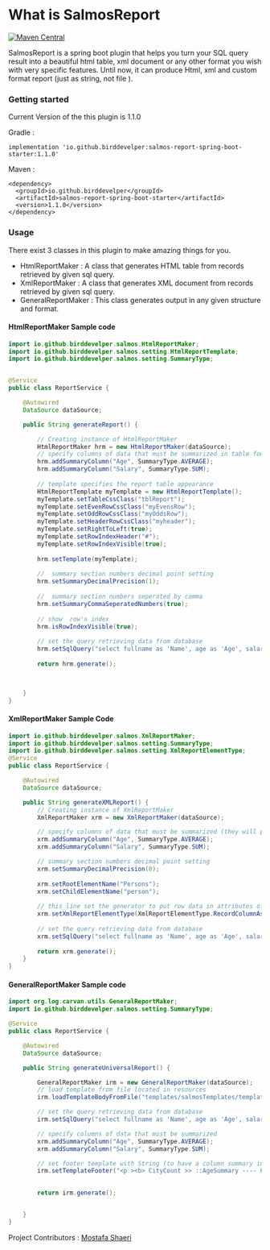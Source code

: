 What is SalmosReport
======
[![Maven Central](https://img.shields.io/maven-central/v/io.github.birddevelper/salmos-report-spring-boot-starter.svg?label=Maven%20Central)](https://search.maven.org/search?q=g:%22io.github.birddevelper%22%20AND%20a:%22salmos-report-spring-boot-starter%22)

SalmosReport is a spring boot plugin that helps you turn your SQL query result into a beautiful html table, xml document or any other format you wish with very specific features. Until now, it can produce Html, xml and custom format report (just as string, not file ).

### Getting started


Current Version of the this plugin is 1.1.0

Gradle :
```shell
implementation 'io.github.birddevelper:salmos-report-spring-boot-starter:1.1.0'
```


Maven :
```shell
<dependency>
  <groupId>io.github.birddevelper</groupId>
  <artifactId>salmos-report-spring-boot-starter</artifactId>
  <version>1.1.0</version>
</dependency>
```

### Usage

There exist 3 classes in this plugin to make amazing things for you.

* HtmlReportMaker : A class that generates HTML table from records retrieved by given sql query.
* XmlReportMaker : A class that generates XML document from records retrieved by given sql query.
* GeneralReportMaker : This class generates output in any given structure and format.

#### HtmlReportMaker Sample code

```java
import io.github.birddevelper.salmos.HtmlReportMaker;
import io.github.birddevelper.salmos.setting.HtmlReportTemplate;
import io.github.birddevelper.salmos.setting.SummaryType;


@Service
public class ReportService {

    @Autowired
    DataSource dataSource;

    public String generateReport() {

        // Creating instance of HtmlReportMaker
        HtmlReportMaker hrm = new HtmlReportMaker(dataSource);
        // specify columns of data that must be summarized in table footer row
        hrm.addSummaryColumn("Age", SummaryType.AVERAGE);
        hrm.addSummaryColumn("Salary", SummaryType.SUM);
        
        // template specifies the report table appearance
        HtmlReportTemplate myTemplate = new HtmlReportTemplate();
        myTemplate.setTableCssClass("tblReport");
        myTemplate.setEvenRowCssClass("myEvensRow");
        myTemplate.setOddRowCssClass("myOddsRow");
        myTemplate.setHeaderRowCssClass("myheader");
        myTemplate.setRightToLeft(true);
        myTemplate.setRowIndexHeader("#");
        myTemplate.setRowIndexVisible(true);
        
        hrm.setTemplate(myTemplate);
        
        //  summary section numbers decimal point setting
        hrm.setSummaryDecimalPrecision(1);
        
        //  summary section numbers seperated by comma 
        hrm.setSummaryCommaSeperatedNumbers(true);
        
        // show  row's index
        hrm.isRowIndexVisible(true);
        
        // set the query retrieving data from database
        hrm.setSqlQuery("select fullname as 'Name', age as 'Age', salary as 'Salary'   from chamber limit 0,10");
        
        return hrm.generate();

      

    }
}
```




#### XmlReportMaker Sample Code

```java
import io.github.birddevelper.salmos.XmlReportMaker;
import io.github.birddevelper.salmos.setting.SummaryType;
import io.github.birddevelper.salmos.setting.XmlReportElementType;
@Service
public class ReportService {

    @Autowired
    DataSource dataSource;

    public String generateXMLReport() {
        // Creating instance of XmlReportMaker
        XmlReportMaker xrm = new XmlReportMaker(dataSource);

        // specify columns of data that must be summarized (they will put in root element as attribute) 
        xrm.addSummaryColumn("Age", SummaryType.AVERAGE);
        xrm.addSummaryColumn("Salary", SummaryType.SUM);

        // summary section numbers decimal point setting
        xrm.setSummaryDecimalPrecision(0);
        
        xrm.setRootElementName("Persons");
        xrm.setChildElementName("person");
        
        // this line set the generator to put row data in attributes of row element
        xrm.setXmlReportElementType(XmlReportElementType.RecordColumnAsElementAttribute);
        
        // set the query retrieving data from database
        xrm.setSqlQuery("select fullname as 'Name', age as 'Age', salary as 'Salary'   from chamber limit 0,10");
        
        return xrm.generate();
    }
}
```






#### GeneralReportMaker Sample code

```java
import org.log.carvan.utils.GeneralReportMaker;
import io.github.birddevelper.salmos.setting.SummaryType;

@Service
public class ReportService {

    @Autowired
    DataSource dataSource;

    public String generateUniversalReport() {

        GeneralReportMaker irm = new GeneralReportMaker(dataSource);
        // load template from file located in resources 
        irm.loadTemplateBodyFromFile("templates/salmosTemplates/template1.html");

        // set the query retrieving data from database
        irm.setSqlQuery("select fullname as 'Name', age as 'Age', salary as 'Salary'   from chamber limit 0,10");

        // specify columns of data that must be summarized 
        xrm.addSummaryColumn("Age", SummaryType.AVERAGE);
        xrm.addSummaryColumn("Salary", SummaryType.SUM);

        // set footer template with String (to have a column summary in footer, you should use ::[column name]Summary in template 
        irm.setTemplateFooter("<p ><b> CityCount >> ::AgeSummary ---- Capacity Average >> ::SalarySummary </b> </p>");

        
        return irm.generate();


    }
}
```

Project Contributors : [Mostafa Shaeri](https://m-shaeri.ir/blog/with-salmos-report-generate-reports-in-any-format-you-need/)
